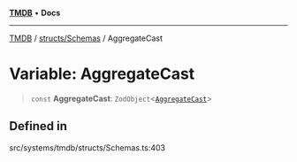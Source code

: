 [**TMDB**](../../../README.md) • **Docs**

***

[TMDB](../../../README.md) / [structs/Schemas](../README.md) / AggregateCast

# Variable: AggregateCast

> `const` **AggregateCast**: `ZodObject`\<[`AggregateCast`](../type-aliases/AggregateCast.md)\>

## Defined in

src/systems/tmdb/structs/Schemas.ts:403
